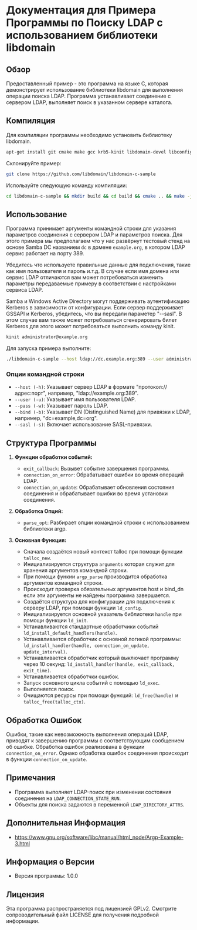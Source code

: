 # Документация для Примера Программы по Поиску LDAP с использованием библиотеки libdomain

## Обзор

Предоставленный пример - это программа на языке C, которая демонстрирует использование библиотеки libdomain для выполнения операции поиска LDAP.
Программа устанавливает соединение с сервером LDAP, выполняет поиск в указанном сервере каталога.

## Компиляция

Для компиляции программы необходимо установить библиотеку libdomain.

```bash
apt-get install git cmake make gcc krb5-kinit libdomain-devel libconfig-devel
```

Склонируйте пример:
```bash
git clone https://github.com/libdomain/libdomain-c-sample
```

Используйте следующую команду компиляции:

```bash
cd libdomain-c-sample && mkdir build && cd build && cmake .. && make -j `nproc`
```

## Использование

Программа принимает аргументы командной строки для указания параметров соединения с сервером LDAP и параметров поиска.
Для этого примера мы предполагаем что у нас развёрнут тестовый стенд на основе Samba DC названием `dc` в домене `example.org`,
в котором LDAP сервис работает на порту 389. 

Убедитесь что используете правильные данные для подключения, такие как имя пользователя и пароль и.т.д. В случае если имя домена или сервис LDAP отличаются вам может потребоваться изменить параметры передаваемые примеру в соответствии с настройками сервиса LDAP.

Samba и Windows Active Directory могут поддерживать аутентификацию Kerberos в зависимости от конфигурации. Если сервер поддерживает GSSAPI и Kerberos, убедитесь, что вы передали параметер "--sasl". В этом случае вам также может потребоваться сгенерировать билет Kerberos для этого может потребоваться выполнить команду kinit.

```bash
kinit administrator@example.org
```
Для запуска примера выполните:

```bash
./libdomain-c-sample --host ldap://dc.example.org:389 --user administrator --pass password --bind "dc=example,dc=org" --sasl
```

### Опции командной строки

- `--host (-h)`: Указывает сервер LDAP в формате "протокол://адрес:порт", например, "ldap://example.org:389".
- `--user (-u)`: Указывает имя пользователя LDAP.
- `--pass (-w)`: Указывает пароль LDAP.
- `--bind (-b)`: Указывает DN (Distinguished Name) для привязки к LDAP, например, "dc=example,dc=org".
- `--sasl (-s)`: Включает использование SASL-привязки.

## Структура Программы

1. **Функции обработки событий:**
   - `exit_callback`: Вызывет событие завершения программы.
   - `connection_on_error`: Обрабатывает ошибки во время операций LDAP.
   - `connection_on_update`: Обрабатывает обновления состояния соединения и обрабатывает ошибки во время установки соединения.

2. **Обработка Опций:**
   - `parse_opt`: Разбирает опции командной строки с использованием библиотеки argp.

3. **Основная Функция:**
   - Сначала создаётся новый контекст talloc при помощи функции `talloc_new`.
   - Инициализируется структура `arguments` которая служит для хранения аргументов командной строки.
   - При помощи функии `argp_parse` производится обработка аргументов командной строки.
   - Происходит проверка обязательных аргументов host и bind_dn если эти аргументы не найдены программа завершается.
   - Создаётся структура для конфигурации для подключения к серверу LDAP, при помощи функции `ld_config`.
   - Инициализируется основной указатель библиотеки `handle` при помощи функции `ld_init`.
   - Устанавливаются стандартные обработчики событий `ld_install_default_handlers(handle)`.
   - Устанавливается обработчик с основной логикой программы: `ld_install_handler(handle, connection_on_update, update_interval)`.
   - Устанавливается обработчик который выключает программу через 10 секунд: `ld_install_handler(handle, exit_callback, exit_time)`.
   - Устанавливается обработчки ошибок.
   - Запуск основного цикла событий с помощью `ld_exec`.
   - Выполняется поиск.
   - Очищаются ресурсы при помощи функций: `ld_free(handle)` и `talloc_free(talloc_ctx)`.

## Обработка Ошибок

Ошибки, такие как невозможность выполнения операций LDAP, приводят к завершению программы с соответствующим сообщением об ошибке.
Обработка ошибок реализована в функции `connection_on_error`. Однако обработка ошибок соединения происходит в функции `connection_on_update`.

## Примечания

- Программа выполняет LDAP-поиск при изменении состояния соединения на `LDAP_CONNECTION_STATE_RUN`.
- Объекты для поиска задаются в переменной `LDAP_DIRECTORY_ATTRS`.

## Дополнительная Информация

- https://www.gnu.org/software/libc/manual/html_node/Argp-Example-3.html

## Информация о Версии

- Версия программы: 1.0.0

## Лицензия

Эта программа распространяется под лицензией GPLv2. Смотрите сопроводительный файл LICENSE для получения подробной информации.
